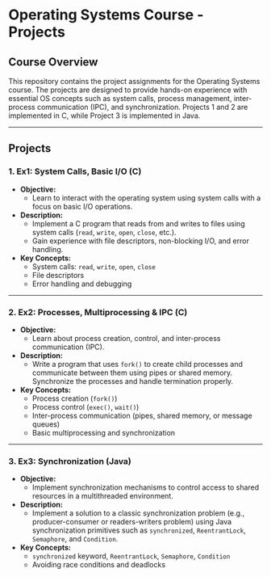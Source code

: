 # Operating Systems Course - Projects

## Course Overview
This repository contains the project assignments for the Operating Systems course. The projects are designed to provide hands-on experience with essential OS concepts such as system calls, process management, inter-process communication (IPC), and synchronization. Projects 1 and 2 are implemented in C, while Project 3 is implemented in Java.

---

## Projects

### 1. Ex1: System Calls, Basic I/O (C)
- **Objective:** 
  - Learn to interact with the operating system using system calls with a focus on basic I/O operations.
- **Description:** 
  - Implement a C program that reads from and writes to files using system calls (`read`, `write`, `open`, `close`, etc.). 
  - Gain experience with file descriptors, non-blocking I/O, and error handling.
- **Key Concepts:** 
  - System calls: `read`, `write`, `open`, `close`
  - File descriptors
  - Error handling and debugging

---

### 2. Ex2: Processes, Multiprocessing & IPC (C)
- **Objective:** 
  - Learn about process creation, control, and inter-process communication (IPC).
- **Description:** 
  - Write a program that uses `fork()` to create child processes and communicate between them using pipes or shared memory. Synchronize the processes and handle termination properly.
- **Key Concepts:**
  - Process creation (`fork()`)
  - Process control (`exec()`, `wait()`)
  - Inter-process communication (pipes, shared memory, or message queues)
  - Basic multiprocessing and synchronization

---

### 3. Ex3: Synchronization (Java)
- **Objective:** 
  - Implement synchronization mechanisms to control access to shared resources in a multithreaded environment.
- **Description:** 
  - Implement a solution to a classic synchronization problem (e.g., producer-consumer or readers-writers problem) using Java synchronization primitives such as `synchronized`, `ReentrantLock`, `Semaphore`, and `Condition`.
- **Key Concepts:**
  - `synchronized` keyword, `ReentrantLock`, `Semaphore`, `Condition`
  - Avoiding race conditions and deadlocks